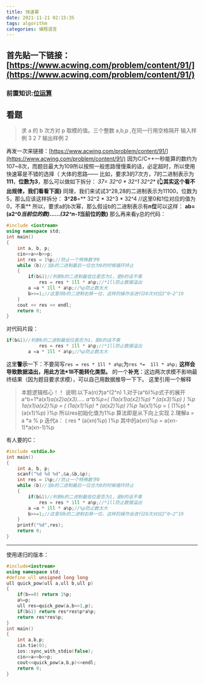 ```yaml
---
title: 快速幂
date: 2021-11-21 02:15:35
tags: algorithm 
categories: 编程语言
---
```

首先贴一下链接：[https://www.acwing.com/problem/content/91/](https://www.acwing.com/problem/content/91/)  
---
### 前置知识:[位运算](/2021/11/20/bit-operation/)
## 看题
> 求 a 的 b 次方对 p 取模的值。三个整数 a,b,p ,在同一行用空格隔开
> 输入样例
> 3 2 7
> 输出样例
> 2

再发一次来链接：[https://www.acwing.com/problem/content/91/](https://www.acwing.com/problem/content/91/)
因为C/C++一秒能算的数约为107~8次，而题目最大为109所以按照一般思路慢慢乘的话，必定超时，所以使用快速幂是不错的选择（
大体的思路——
比如，要求3的7次方，7的二进制表示为**111**，**位数为3**，那么可以做如下拆分：
**37= 32^0 * 32^1* 32^2** 
**(👆其实这个看不出规律，我们看看下面)**
同理，我们来试试3^28,28的二进制表示为11100，位数为5，那么应该这样拆分：
**3^28**=** 32^2 *  32^3  *  32^4     //这里0和1位对应的值为0，不乘**
所以，要求a的b次幂，那么假设b的二进制表示有**n位**可以这样：
**ab=(a2^0*当前位的数)*......*(32^n-1*当前位的数)**
那么再来看y总的代码：
```cpp
#include <iostream>
using namespace std;
int main()
{
    int a, b, p;
    cin>>a>>b>>p;
    int res = 1%p;//防止一个特殊数字0
    while (b)//当b的二进制最后一位也为0的时候循环终止
    {
        if(b&1)//判断b的二进制最低位是否为1，是0的话不乘
            res = res * 1ll * a%p;//*1ll防止数据溢出
        a =a * 1ll * a%p;//%p防止数太大
        b>>=1;//这里将b的二进制右移一位，这样的操作会进行20次对应2^0~2^19
    }
    cout << res << endl;
    return 0;
}

```
对代码片段：
```cpp
if(b&1)//判断b的二进制最低位是否为1，是0的话不乘
            res = res * 1ll * a%p;//*1ll防止数据溢出
        a =a * 1ll * a%p;//%p防止数太大
```
这里**警示**一下：不要简写`res = res * 1ll * a%p`;为`res *=  1ll * a%p;`
**这样会导致数据溢出，用此方法*1ll不能转化类型。**
的一个**补充**：这边两次求模不影响最终结果（因为题目要求求模），可以自己用数据推导一下下。
这里引用一个解释
> 本题逻辑核心！！
> 说明:以下a(n)为a^(2^n)
>     1.对于(a^b)%p式子的展开
>         a^b=1*a(x1)*a(x2)*a(x3).....
>         a^b%p=( (1*a(x1)*a(x2)%p) * (a(x3)%p) ) %p
>         1*a(x1)*a(x2)%p = ( (1*a(x1)%p) * (a(x2)%p) )%p
>         1*a(x1)%p = ( (1%p) * (a(x1)%p) )%p
>         所以res初始化值为1%p
>         算法即是从下向上实现 
>     2.理解a = a *a % p
>         迭代a： ( res * (a(xn)%p) )%p 其中的a(xn)%p = a(xn-1)*a(xn-1)%p
> ​


有人要的C：
```c
#include <stdio.h>
int main()
{
    int a, b, p;
    scanf("%d %d %d",&a,&b,&p);
    int res = 1%p;//防止一个特殊数字0
    while (b)//当b的二进制最后一位也为0的时候循环终止
    {
        if(b&1)//判断b的二进制最低位是否为1，是0的话不乘
            res = res * 1ll * a%p;//*1ll防止数据溢出
        a =a * 1ll * a%p;//%p防止数太大
        b>>=1;//这里将b的二进制右移一位，这样的操作会进行20次对应2^0~2^19
    }
    printf("%d",res);
    return 0;
}
```

---

使用递归的版本：
```cpp
#include<iostream>
using namespace std;
#define ull unsigned long long
ull quick_pow(ull a,ull b,ull p)
{
    if(b==0) return 1%p;
    a%=p;
    ull res=quick_pow(a,b>>1,p);
    if(b&1) return res*res%p*a%p;
    return res*res%p;
}
int main()
{
    int a,b,p;
    cin.tie(0);
    ios::sync_with_stdio(false);
    cin>>a>>b>>p;
    cout<<quick_pow(a,b,p)<<endl;
    return 0;
}

```
